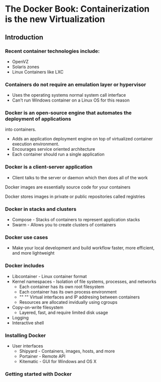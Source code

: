 # The Docker Book: Containerization is the new Virtualization
## Introduction
### Recent container technologies include:
* OpenVZ
* Solaris zones
* Linux Containers like LXC

### Containers do not require an emulation layer or hypervisor
* Uses the operating systems normal system call interface
* Can't run Windows container on a Linux OS for this reason

### Docker is an open-source engine that automates the deployment of applications
into containers.
* Adds an application deployment engine on top of virtualized container
execution environment.
* Encourages service oriented architecture
* Each container should run a single application

### Docker is a client-server application
* Client talks to the server or daemon which then does all of the work

Docker images are essentially source code for your containers

Docker stores images in private or public repositories called registries

### Docker in stacks and clusters
* Compose - Stacks of containers to represent application stacks
* Swarm - Allows you to create clusters of containers

### Docker use cases
* Make your local development and build workflow faster, more efficient, and
more lightweight

### Docker includes
* Libcontainer - Linux container format
* Kernel namespaces - Isolation of file systems, processes, and networks
    + Each container has its own root filesystem
    + Each container has its own process environment
    + "" "" Virtual interfaces and IP addresing between containers
    + Resources are allocated invidually using cgroups
* Copy-on-write filesystem
    + Layered, fast, and require limited disk usage
* Logging
* Interactive shell

### Installing Docker
* User interfaces
    + Shipyard - Containers, images, hosts, and more
    + Portainer - Remote API
    + Kitematic - GUI for Windows and OS X

### Getting started with Docker
